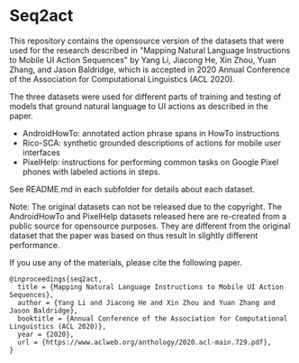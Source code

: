 # Seq2act

This repository contains the opensource version of the datasets that were used
for the research described in "Mapping Natural Language Instructions to Mobile
UI Action Sequences" by Yang Li, Jiacong He, Xin Zhou, Yuan Zhang, and Jason
Baldridge, which is accepted in 2020 Annual Conference of the Association for
Computational Linguistics (ACL 2020).

The three datasets were used for different parts of training and testing of
models that ground natural language to UI actions as described in the paper.

-   AndroidHowTo: annotated action phrase spans in HowTo instructions
-   Rico-SCA: synthetic grounded descriptions of actions for mobile user
    interfaces
-   PixelHelp: instructions for performing common tasks on Google Pixel phones
    with labeled actions in steps.

See README.md in each subfolder for details about each dataset.

Note: The original datasets can not be released due to the copyright. The
AndroidHowTo and PixelHelp datasets released here are re-created from a public
source for opensource purposes. They are different from the original dataset
that the paper was based on thus result in slightly different performance.

If you use any of the materials, please cite the following paper.

```
@inproceedings{seq2act,
  title = {Mapping Natural Language Instructions to Mobile UI Action Sequences},
  author = {Yang Li and Jiacong He and Xin Zhou and Yuan Zhang and Jason Baldridge},
  booktitle = {Annual Conference of the Association for Computational Linguistics (ACL 2020)},
  year = {2020},
  url = {https://www.aclweb.org/anthology/2020.acl-main.729.pdf},
}
```
